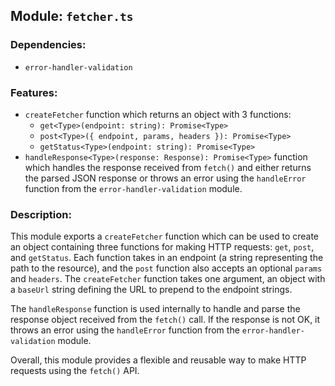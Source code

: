 ## Module: `fetcher.ts`

### Dependencies:
- `error-handler-validation`

### Features:
- `createFetcher` function which returns an object with 3 functions:
  - `get<Type>(endpoint: string): Promise<Type>`
  - `post<Type>({ endpoint, params, headers }): Promise<Type>`
  - `getStatus<Type>(endpoint: string): Promise<Type>`
- `handleResponse<Type>(response: Response): Promise<Type>` function which handles the response received from `fetch()` and either returns the parsed JSON response or throws an error using the `handleError` function from the `error-handler-validation` module.

### Description:
This module exports a `createFetcher` function which can be used to create an object containing three functions for making HTTP requests: `get`, `post`, and `getStatus`. Each function takes in an endpoint (a string representing the path to the resource), and the `post` function also accepts an optional `params` and `headers`. The `createFetcher` function takes one argument, an object with a `baseUrl` string defining the URL to prepend to the endpoint strings. 

The `handleResponse` function is used internally to handle and parse the response object received from the `fetch()` call. If the response is not OK, it throws an error using the `handleError` function from the `error-handler-validation` module.

Overall, this module provides a flexible and reusable way to make HTTP requests using the `fetch()` API.